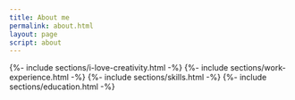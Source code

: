 ```yaml
---
title: About me
permalink: about.html
layout: page
script: about
---
```


<main class="text-white rounded p-8 flex flex-col gap-8">
  {%- include sections/i-love-creativity.html -%}
  {%- include sections/work-experience.html -%}
  {%- include sections/skills.html -%}
  {%- include sections/education.html -%}
</main>
